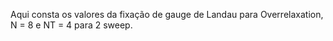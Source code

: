 Aqui consta os valores da fixação de gauge de Landau para Overrelaxation, N = 8 e NT = 4 para 2 sweep.
